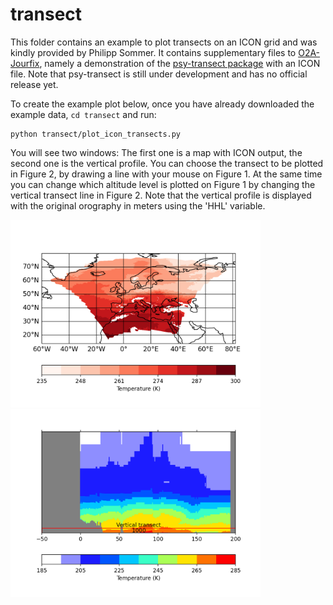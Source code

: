 # transect

This folder contains an example to plot transects on an ICON grid and was kindly provided by Philipp Sommer. It contains supplementary files to [O2A-Jourfix](https://github.com/Chilipp/psyplot-O2A-Jourfix-20210224), namely a demonstration of the [psy-transect package](https://github.com/psyplot/psy-transect) with an ICON file. Note that psy-transect is still under development and has no official release yet.

To create the example plot below, once you have already downloaded the example data, `cd transect` and run:

    python transect/plot_icon_transects.py

You will see two windows: The first one is a map with ICON output, the second one is the vertical profile. You can choose the transect to be plotted in Figure 2, by drawing a line with your mouse on Figure 1. At the same time you can change which altitude level is plotted on Figure 1 by changing the vertical transect line in Figure 2.  Note that the vertical profile is displayed with the original orography in meters using the 'HHL' variable.

<p float="center">
<img src=Figure_1_transect.png width="400"/>
<img src=Figure_2_transect.png width="400"/>
</p>
